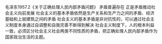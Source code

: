 毛泽东1957.2《关于正确处理人民内部矛盾问题》
矛盾普遍存在
正是矛盾推动社会主义向前发展
社会主义的基本矛盾依然是生产关系和生产力之间的矛盾、经济基础和上层建筑之间的矛盾
社会主义的基本矛盾是非对抗性的，可以通过社会主义制度本身通过自调整和自我完善不断得到解决
社会主义制度下，人的根本利益一致，必须区分社会主义社会两类不同性质的矛盾，把正确处理人民内部矛盾作为国家政治生活的主题。

